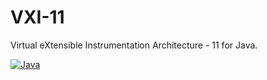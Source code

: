 # VXI-11

Virtual eXtensible Instrumentation Architecture - 11 for Java.

[![Java](https://img.shields.io/badge/java-8-ae7118.svg?style=flat-square)](https://www.oracle.com/cn/java/technologies)

